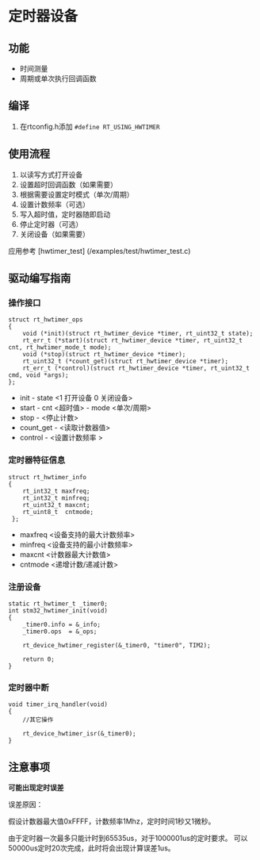 # 定时器设备

## 功能

* 时间测量
* 周期或单次执行回调函数
  
## 编译

1. 在rtconfig.h添加 `#define RT_USING_HWTIMER`

## 使用流程

1. 以读写方式打开设备
2. 设置超时回调函数（如果需要）
3. 根据需要设置定时模式（单次/周期）
4. 设置计数频率（可选）
5. 写入超时值，定时器随即启动
6. 停止定时器（可选）
7. 关闭设备（如果需要）

应用参考 [hwtimer_test] (/examples/test/hwtimer\_test.c)

## 驱动编写指南

### 操作接口

``` 
struct rt_hwtimer_ops
{
    void (*init)(struct rt_hwtimer_device *timer, rt_uint32_t state);
    rt_err_t (*start)(struct rt_hwtimer_device *timer, rt_uint32_t cnt, rt_hwtimer_mode_t mode);
    void (*stop)(struct rt_hwtimer_device *timer);
    rt_uint32_t (*count_get)(struct rt_hwtimer_device *timer);
    rt_err_t (*control)(struct rt_hwtimer_device *timer, rt_uint32_t cmd, void *args);
};
```

* init - state <1 打开设备 0 关闭设备> 
* start - cnt <超时值> - mode <单次/周期>
* stop - <停止计数>
* count_get - <读取计数器值>
* control - <设置计数频率 >

### 定时器特征信息

```
struct rt_hwtimer_info
{
    rt_int32_t maxfreq;   
    rt_int32_t minfreq;    
    rt_uint32_t maxcnt;     
    rt_uint8_t  cntmode;  
 };
```

* maxfreq <设备支持的最大计数频率>
* minfreq <设备支持的最小计数频率>
* maxcnt  <计数器最大计数值>
* cntmode <递增计数/递减计数>
  
### 注册设备

```
static rt_hwtimer_t _timer0;
int stm32_hwtimer_init(void)
{
    _timer0.info = &_info;
    _timer0.ops  = &_ops;

    rt_device_hwtimer_register(&_timer0, "timer0", TIM2);

    return 0;
}
```

### 定时器中断

```
void timer_irq_handler(void)
{
    //其它操作
    
    rt_device_hwtimer_isr(&_timer0);
}
```

## 注意事项

**可能出现定时误差**

误差原因：

假设计数器最大值0xFFFF，计数频率1Mhz，定时时间1秒又1微秒。

由于定时器一次最多只能计时到65535us，对于1000001us的定时要求。
可以50000us定时20次完成，此时将会出现计算误差1us。
